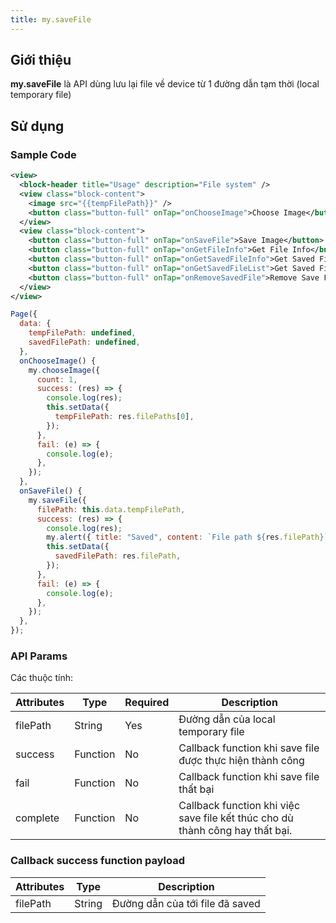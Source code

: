 ```yaml
---
title: my.saveFile
---
```


## Giới thiệu

**my.saveFile** là API dùng lưu lại file về device từ 1 đường dẫn tạm thời (local temporary file)
## Sử dụng

### Sample Code

```xml
<view>
  <block-header title="Usage" description="File system" />
  <view class="block-content">
    <image src="{{tempFilePath}}" />
    <button class="button-full" onTap="onChooseImage">Choose Image</button>
  </view>
  <view class="block-content">
    <button class="button-full" onTap="onSaveFile">Save Image</button>
    <button class="button-full" onTap="onGetFileInfo">Get File Info</button>
    <button class="button-full" onTap="onGetSavedFileInfo">Get Saved File Info</button>
    <button class="button-full" onTap="onGetSavedFileList">Get Saved File List</button>
    <button class="button-full" onTap="onRemoveSavedFile">Remove Save File</button>
  </view>
</view>
```

```js
Page({
  data: {
    tempFilePath: undefined,
    savedFilePath: undefined,
  },
  onChooseImage() {
    my.chooseImage({
      count: 1,
      success: (res) => {
        console.log(res);
        this.setData({
          tempFilePath: res.filePaths[0],
        });
      },
      fail: (e) => {
        console.log(e);
      },
    });
  },
  onSaveFile() {
    my.saveFile({
      filePath: this.data.tempFilePath,
      success: (res) => {
        console.log(res);
        my.alert({ title: "Saved", content: `File path ${res.filePath}` });
        this.setData({
          savedFilePath: res.filePath,
        });
      },
      fail: (e) => {
        console.log(e);
      },
    });
  },
});

```

### API Params

Các thuộc tính:

| Attributes | Type     | Required | Description                                                                    |
| ---------- | -------- | -------- | ------------------------------------------------------------------------------ |
| filePath      | String   | Yes       |  Đường dẫn của local temporary file                   |
| success    | Function | No       | Callback function khi save file được thực hiện thành công                     |
| fail       | Function | No       | Callback function khi save file thất bại                                      |
| complete   | Function | No       | Callback function khi việc save file kết thúc cho dù thành công hay thất bại. |

### Callback success function payload

| Attributes | Type   | Description                |
| ---------- | ------ | -------------------------- |
| filePath  | String  | Đường dẫn của tới file đã saved |                                    
